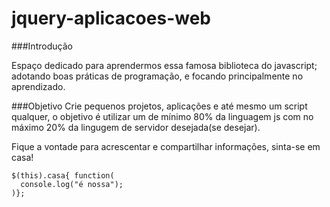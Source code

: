 jquery-aplicacoes-web
=====================

###Introdução

Espaço dedicado para aprendermos essa famosa biblioteca do javascript; adotando boas práticas de programação, e 
focando principalmente no aprendizado.


###Objetivo
Crie pequenos projetos, aplicações e até mesmo um script qualquer, o objetivo é utilizar um de mínimo 80% da linguagem js 
com no máximo 20% da lingugem de servidor desejada(se desejar).

Fique a vontade para acrescentar e compartilhar informações, sinta-se em casa!

    $(this).casa{ function(
      console.log("é nossa");
    )};
  
  
